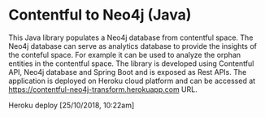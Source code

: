 # Contentful to Neo4j (Java)
This Java library populates a Neo4j database from contentful space. The Neo4j database can serve as analytics database 
to provide the insights of the conteful space. For example it can be used to analyze the orphan entities in the 
contentful space. The library is developed using Contentful API, Neo4j database and Spring Boot and is exposed as Rest 
APIs. The application is deployed on Heroku cloud platform and can be accessed at 
https://contentful-neo4j-transform.herokuapp.com URL.

Heroku deploy [25/10/2018, 10:22am]
